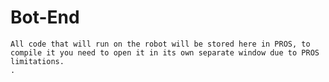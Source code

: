 # Bot-End
    All code that will run on the robot will be stored here in PROS, to compile it you need to open it in its own separate window due to PROS limitations.
    .
    